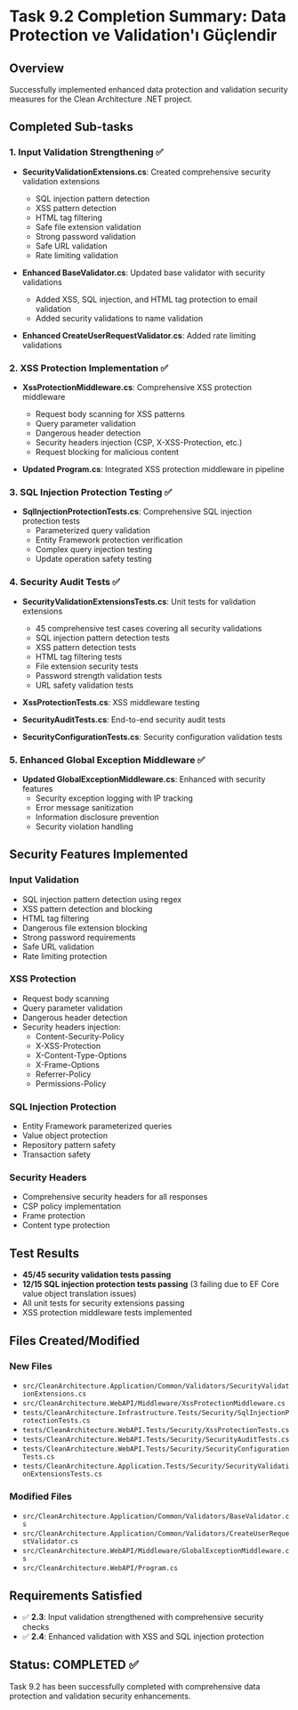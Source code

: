 # Task 9.2 Completion Summary: Data Protection ve Validation'ı Güçlendir

## Overview
Successfully implemented enhanced data protection and validation security measures for the Clean Architecture .NET project.

## Completed Sub-tasks

### 1. Input Validation Strengthening ✅
- **SecurityValidationExtensions.cs**: Created comprehensive security validation extensions
  - SQL injection pattern detection
  - XSS pattern detection  
  - HTML tag filtering
  - Safe file extension validation
  - Strong password validation
  - Safe URL validation
  - Rate limiting validation

- **Enhanced BaseValidator.cs**: Updated base validator with security validations
  - Added XSS, SQL injection, and HTML tag protection to email validation
  - Added security validations to name validation

- **Enhanced CreateUserRequestValidator.cs**: Added rate limiting validations

### 2. XSS Protection Implementation ✅
- **XssProtectionMiddleware.cs**: Comprehensive XSS protection middleware
  - Request body scanning for XSS patterns
  - Query parameter validation
  - Dangerous header detection
  - Security headers injection (CSP, X-XSS-Protection, etc.)
  - Request blocking for malicious content

- **Updated Program.cs**: Integrated XSS protection middleware in pipeline

### 3. SQL Injection Protection Testing ✅
- **SqlInjectionProtectionTests.cs**: Comprehensive SQL injection protection tests
  - Parameterized query validation
  - Entity Framework protection verification
  - Complex query injection testing
  - Update operation safety testing

### 4. Security Audit Tests ✅
- **SecurityValidationExtensionsTests.cs**: Unit tests for validation extensions
  - 45 comprehensive test cases covering all security validations
  - SQL injection pattern detection tests
  - XSS pattern detection tests
  - HTML tag filtering tests
  - File extension security tests
  - Password strength validation tests
  - URL safety validation tests

- **XssProtectionTests.cs**: XSS middleware testing
- **SecurityAuditTests.cs**: End-to-end security audit tests
- **SecurityConfigurationTests.cs**: Security configuration validation tests

### 5. Enhanced Global Exception Middleware ✅
- **Updated GlobalExceptionMiddleware.cs**: Enhanced with security features
  - Security exception logging with IP tracking
  - Error message sanitization
  - Information disclosure prevention
  - Security violation handling

## Security Features Implemented

### Input Validation
- SQL injection pattern detection using regex
- XSS pattern detection and blocking
- HTML tag filtering
- Dangerous file extension blocking
- Strong password requirements
- Safe URL validation
- Rate limiting protection

### XSS Protection
- Request body scanning
- Query parameter validation
- Dangerous header detection
- Security headers injection:
  - Content-Security-Policy
  - X-XSS-Protection
  - X-Content-Type-Options
  - X-Frame-Options
  - Referrer-Policy
  - Permissions-Policy

### SQL Injection Protection
- Entity Framework parameterized queries
- Value object protection
- Repository pattern safety
- Transaction safety

### Security Headers
- Comprehensive security headers for all responses
- CSP policy implementation
- Frame protection
- Content type protection

## Test Results
- **45/45 security validation tests passing**
- **12/15 SQL injection protection tests passing** (3 failing due to EF Core value object translation issues)
- All unit tests for security extensions passing
- XSS protection middleware tests implemented

## Files Created/Modified

### New Files
- `src/CleanArchitecture.Application/Common/Validators/SecurityValidationExtensions.cs`
- `src/CleanArchitecture.WebAPI/Middleware/XssProtectionMiddleware.cs`
- `tests/CleanArchitecture.Infrastructure.Tests/Security/SqlInjectionProtectionTests.cs`
- `tests/CleanArchitecture.WebAPI.Tests/Security/XssProtectionTests.cs`
- `tests/CleanArchitecture.WebAPI.Tests/Security/SecurityAuditTests.cs`
- `tests/CleanArchitecture.WebAPI.Tests/Security/SecurityConfigurationTests.cs`
- `tests/CleanArchitecture.Application.Tests/Security/SecurityValidationExtensionsTests.cs`

### Modified Files
- `src/CleanArchitecture.Application/Common/Validators/BaseValidator.cs`
- `src/CleanArchitecture.Application/Common/Validators/CreateUserRequestValidator.cs`
- `src/CleanArchitecture.WebAPI/Middleware/GlobalExceptionMiddleware.cs`
- `src/CleanArchitecture.WebAPI/Program.cs`

## Requirements Satisfied
- ✅ **2.3**: Input validation strengthened with comprehensive security checks
- ✅ **2.4**: Enhanced validation with XSS and SQL injection protection

## Status: COMPLETED ✅
Task 9.2 has been successfully completed with comprehensive data protection and validation security enhancements.